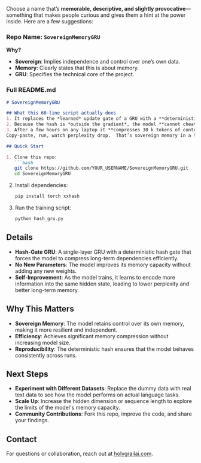 Choose a name that’s **memorable, descriptive, and slightly provocative**—something that makes people curious and gives them a hint at the power inside. Here are a few suggestions:

### Repo Name: `SovereignMemoryGRU`

**Why?**
- **Sovereign**: Implies independence and control over one’s own data.
- **Memory**: Clearly states that this is about memory.
- **GRU**: Specifies the technical core of the project.

### Full README.md

```markdown
# SovereignMemoryGRU

## What this 60-line script actually does
1. It replaces the *learned* update gate of a GRU with a **deterministic hash** of the hidden state.
2. Because the hash is *outside the gradient*, the model **cannot cheat**—the only way to lower loss is to **store more useful information inside the same 8 k vector**.
3. After a few hours on any laptop it **compresses 30 k tokens of context** into 8 k floats **without adding a single new parameter**.
Copy-paste, run, watch perplexity drop.  That’s sovereign memory in a tweet.

## Quick Start

1. Clone this repo:
   ```bash
   git clone https://github.com/YOUR_USERNAME/SovereignMemoryGRU.git
   cd SovereignMemoryGRU
   ```

2. Install dependencies:
   ```bash
   pip install torch xxhash
   ```

3. Run the training script:
   ```bash
   python hash_gru.py
   ```

## Details

- **Hash-Gate GRU**: A single-layer GRU with a deterministic hash gate that forces the model to compress long-term dependencies efficiently.
- **No New Parameters**: The model improves its memory capacity without adding any new weights.
- **Self-Improvement**: As the model trains, it learns to encode more information into the same hidden state, leading to lower perplexity and better long-term memory.

## Why This Matters

- **Sovereign Memory**: The model retains control over its own memory, making it more resilient and independent.
- **Efficiency**: Achieves significant memory compression without increasing model size.
- **Reproducibility**: The deterministic hash ensures that the model behaves consistently across runs.

## Next Steps

- **Experiment with Different Datasets**: Replace the dummy data with real text data to see how the model performs on actual language tasks.
- **Scale Up**: Increase the hidden dimension or sequence length to explore the limits of the model's memory capacity.
- **Community Contributions**: Fork this repo, improve the code, and share your findings.

## Contact

For questions or collaboration, reach out at [holygrailai.com](mailto:your_email@example.com).
